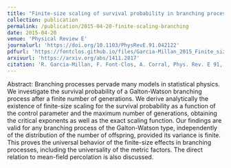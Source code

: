 ```yaml
---
title: "Finite-size scaling of survival probability in branching processes"
collection: publication
permalink: /publication/2015-04-20-finite-scaling-branching
date: 2015-04-20
venue: 'Physical Review E'
journalurl: 'https://doi.org/10.1103/PhysRevE.91.042122'
pdfurl: 'https://fontclos.github.io/files/Garcia-Millan_2015_Finite_size_branchings.pdf'
arxivurl: 'https://arxiv.org/abs/1411.2817'
citation: 'R. Garcia-Millan, F. Font-Clos, A. Corral, Phys. Rev. E 91, 042122, 2015'
---
```

Abstract: Branching processes pervade many models in statistical physics. We investigate the survival probability of a Galton-Watson branching process after a finite number of generations. We derive analytically the existence of finite-size scaling for the survival probability as a function of the control parameter and the maximum number of generations, obtaining the critical exponents as well as the exact scaling function. Our findings are valid for any branching process of the Galton-Watson type, independently of the distribution of the number of offspring, provided its variance is finite. This proves the universal behavior of the finite-size effects in branching processes, including the universality of the metric factors. The direct relation to mean-field percolation is also discussed.
